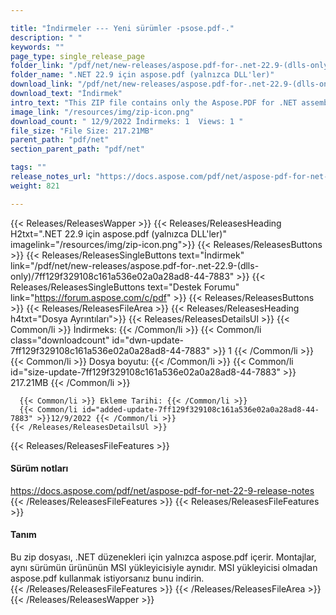 ```yaml
---

title: "İndirmeler --- Yeni sürümler -psose.pdf-."
description: " "
keywords: ""
page_type: single_release_page
folder_link: "/pdf/net/new-releases/aspose.pdf-for-.net-22.9-(dlls-only)/"
folder_name: ".NET 22.9 için aspose.pdf (yalnızca DLL'ler)"
download_link: "/pdf/net/new-releases/aspose.pdf-for-.net-22.9-(dlls-only)/7ff129f329108c161a536e02a0a28ad8-44-7883"
download_text: "İndirmek"
intro_text: "This ZIP file contains only the Aspose.PDF for .NET assemblies. The assemblies are the same as in the MSI installer of the product of the same version. İndirmek this if you want to use Aspose.PDF without the MSI installer."
image_link: "/resources/img/zip-icon.png"
download_count: " 12/9/2022 İndirmeks: 1  Views: 1 "
file_size: "File Size: 217.21MB"
parent_path: "pdf/net"
section_parent_path: "pdf/net"

tags: ""
release_notes_url: "https://docs.aspose.com/pdf/net/aspose-pdf-for-net-22-9-release-notes"
weight: 821

---
```


{{< Releases/ReleasesWapper >}}
  {{< Releases/ReleasesHeading H2txt=".NET 22.9 için aspose.pdf (yalnızca DLL'ler)" imagelink="/resources/img/zip-icon.png">}}
  {{< Releases/ReleasesButtons >}}
    {{< Releases/ReleasesSingleButtons text="İndirmek" link="/pdf/net/new-releases/aspose.pdf-for-.net-22.9-(dlls-only)/7ff129f329108c161a536e02a0a28ad8-44-7883" >}}
    {{< Releases/ReleasesSingleButtons text="Destek Forumu" link="https://forum.aspose.com/c/pdf" >}}
  {{< Releases/ReleasesButtons >}}
  {{< Releases/ReleasesFileArea >}}
    {{< Releases/ReleasesHeading h4txt="Dosya Ayrıntıları">}}
    {{< Releases/ReleasesDetailsUl >}}
      {{< Common/li >}} İndirmeks: {{< /Common/li >}}
      {{< Common/li class="downloadcount" id="dwn-update-7ff129f329108c161a536e02a0a28ad8-44-7883" >}} 1 {{< /Common/li >}}
      {{< Common/li >}} Dosya boyutu: {{< /Common/li >}}
      {{< Common/li id="size-update-7ff129f329108c161a536e02a0a28ad8-44-7883" >}} 217.21MB {{< /Common/li >}}

      {{< Common/li >}} Ekleme Tarihi: {{< /Common/li >}}
      {{< Common/li id="added-update-7ff129f329108c161a536e02a0a28ad8-44-7883" >}}12/9/2022 {{< /Common/li >}}
    {{< /Releases/ReleasesDetailsUl >}}

  {{< Releases/ReleasesFileFeatures >}}
      <h4>Sürüm notları</h4><div><a href='https://docs.aspose.com/pdf/net/aspose-pdf-for-net-22-9-release-notes'>https://docs.aspose.com/pdf/net/aspose-pdf-for-net-22-9-release-notes</a></div>
  {{< /Releases/ReleasesFileFeatures >}}
  {{< Releases/ReleasesFileFeatures >}}
      <h4>Tanım</h4><div class="HTMLDescription">Bu zip dosyası, .NET düzenekleri için yalnızca aspose.pdf içerir. Montajlar, aynı sürümün ürününün MSI yükleyicisiyle aynıdır. MSI yükleyicisi olmadan aspose.pdf kullanmak istiyorsanız bunu indirin.</div>
  {{< /Releases/ReleasesFileFeatures >}}
 {{< /Releases/ReleasesFileArea >}}
{{< /Releases/ReleasesWapper >}}


